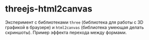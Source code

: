 # threejs-html2canvas


Эксперимент с библиотеками `three` (библиотека для работы с 3D графикой в браузере) и `html2canvas` (библиотека умеющая делать скриншоты). Пример эффекта перехода между формами.

